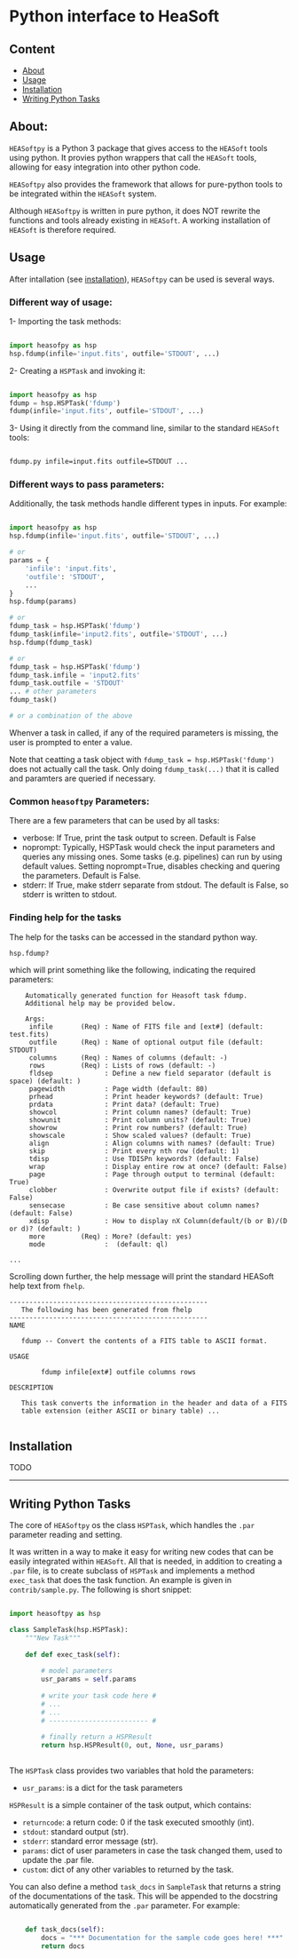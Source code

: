 Python interface to HeaSoft
===========================

## Content
- [About](#about)
- [Usage](#usage)
- [Installation](#installation)
- [Writing Python Tasks](#writing-python-tasks)


## About:
`HEASoftpy` is a Python 3 package that gives access to the `HEASoft` 
tools using python. It provies python wrappers that call the 
`HEASoft` tools, allowing for easy integration into other python
code.

`HEASoftpy` also provides the framework that allows for pure-python
tools to be integrated within the `HEASoft` system.

Although `HEASoftpy` is written in pure python, it does NOT rewrite 
the functions and tools already existing in `HEASoft`. A working
installation of `HEASoft` is therefore required.


## Usage
After intallation (see [installation](#installation)), `HEASoftpy` can
be used is several ways.

### Different way of usage:
1- Importing the task methods:
```python

import heasofpy as hsp
hsp.fdump(infile='input.fits', outfile='STDOUT', ...)

```

2- Creating a `HSPTask` and invoking it:
```python

import heasofpy as hsp
fdump = hsp.HSPTask('fdump')
fdump(infile='input.fits', outfile='STDOUT', ...)

```

3- Using it directly from the command line, similar to the standard `HEASoft` tools:
```bash

fdump.py infile=input.fits outfile=STDOUT ...

```

### Different ways to pass parameters:
Additionally, the task methods handle different types in inputs. For example:

```python

import heasofpy as hsp
hsp.fdump(infile='input.fits', outfile='STDOUT', ...)

# or
params = {
    'infile': 'input.fits',
    'outfile': 'STDOUT',
    ...
}
hsp.fdump(params)

# or
fdump_task = hsp.HSPTask('fdump')
fdump_task(infile='input2.fits', outfile='STDOUT', ...)
hsp.fdump(fdump_task)

# or
fdump_task = hsp.HSPTask('fdump')
fdump_task.infile = 'input2.fits'
fdump_task.outfile = 'STDOUT'
... # other parameters
fdump_task()

# or a combination of the above

```

Whenver a task in called, if any of the required parameters is missing, 
the user is prompted to enter a value.

Note that ceatting a task object with `fdump_task = hsp.HSPTask('fdump')` does
not actually call the task. Only doing `fdump_task(...)` that it is called and 
paramters are queried if necessary.


### Common `heasoftpy` Parameters:
There are a few parameters that can be used by all tasks:
- verbose: If True, print the task output to screen. Default is False
- noprompt: Typically, HSPTask would check the input parameters and 
    queries any missing ones. Some tasks (e.g. pipelines) can run by using
    default values. Setting noprompt=True, disables checking and quering 
    the parameters. Default is False.
- stderr: If True, make stderr separate from stdout. The default
    is False, so stderr is written to stdout.


### Finding help for the tasks
The help for the tasks can be accessed in the standard python way.
```python
hsp.fdump?
```

which will print something like the following, indicating the required parameters:
```
    Automatically generated function for Heasoft task fdump.
    Additional help may be provided below.

    Args:
     infile       (Req) : Name of FITS file and [ext#] (default: test.fits)
     outfile      (Req) : Name of optional output file (default: STDOUT)
     columns      (Req) : Names of columns (default: -)
     rows         (Req) : Lists of rows (default: -)
     fldsep             : Define a new field separator (default is space) (default: )
     pagewidth          : Page width (default: 80)
     prhead             : Print header keywords? (default: True)
     prdata             : Print data? (default: True)
     showcol            : Print column names? (default: True)
     showunit           : Print column units? (default: True)
     showrow            : Print row numbers? (default: True)
     showscale          : Show scaled values? (default: True)
     align              : Align columns with names? (default: True)
     skip               : Print every nth row (default: 1)
     tdisp              : Use TDISPn keywords? (default: False)
     wrap               : Display entire row at once? (default: False)
     page               : Page through output to terminal (default: True)
     clobber            : Overwrite output file if exists? (default: False)
     sensecase          : Be case sensitive about column names? (default: False)
     xdisp              : How to display nX Column(default/(b or B)/(D or d)? (default: )
     more         (Req) : More? (default: yes)
     mode               :  (default: ql)

...
```
Scrolling down further, the help message will print the standard HEASoft help text from `fhelp`.
```
--------------------------------------------------
   The following has been generated from fhelp
--------------------------------------------------
NAME

   fdump -- Convert the contents of a FITS table to ASCII format.

USAGE

        fdump infile[ext#] outfile columns rows

DESCRIPTION

   This task converts the information in the header and data of a FITS
   table extension (either ASCII or binary table) ...
   
```


## Installation
TODO

---
## Writing Python Tasks
The core of `HEASoftpy` os the class `HSPTask`, which handles the `.par` parameter reading and setting.

It was written in a way to make it easy for writing new codes that can be easily integrated within `HEASoft`. All that is needed, in addition to creating a `.par` file, is to create subclass of `HSPTask` and implements a method `exec_task` that does the task function. An example is given in `contrib/sample.py`. The following is short snippet:

```python

import heasoftpy as hsp

class SampleTask(hsp.HSPTask):
    """New Task"""
    
    def def exec_task(self):
        
        # model parameters
        usr_params = self.params
        
        # write your task code here #
        # ...
        # ...
        # ------------------------- #
        
        # finally return a HSPResult
        return hsp.HSPResult(0, out, None, usr_params)
        
```
The `HSPTask` class provides two variables that hold the parameters:
- `usr_params`: is a dict for the task parameters

`HSPResult` is a simple container of the task output, which contains:
- `returncode`: a return code: 0 if the task executed smoothly (int).
- `stdout`: standard output (str).
- `stderr`: standard error message (str).
- `params`: dict of user parameters in case the task changed them, used to update the .par file.
- `custom`: dict of any other variables to returned by the task.

You can also define a method `task_docs` in `SampleTask` that returns a string of the documentations of the task. This will be appended to the docstring automatically generated from the `.par` parameter. For example:

```python

    def task_docs(self):
        docs = "*** Documentation for the sample code goes here! ***"
        return docs
```